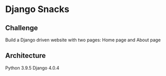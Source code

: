 # Django Snacks

## Challenge
Build a Django driven website with two pages: Home page and About page

## Architecture
Python 3.9.5
Django 4.0.4